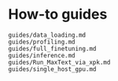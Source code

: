 # How-to guides

```{toctree}
guides/data_loading.md
guides/profiling.md
guides/full_finetuning.md
guides/inference.md
guides/Run_MaxText_via_xpk.md
guides/single_host_gpu.md
```